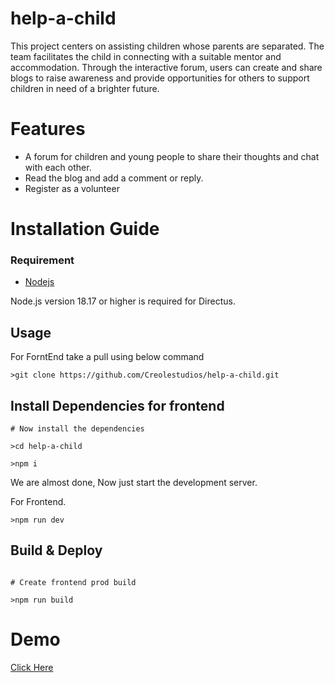 # help-a-child

This project centers on assisting children whose parents are separated. The team facilitates the child in connecting with a suitable mentor and accommodation. Through the interactive forum, users can create and share blogs to raise awareness and provide opportunities for others to support children in need of a brighter future.

# Features

- A forum for children and young people to share their thoughts and chat with each other.
- Read the blog and add a comment or reply.
- Register as a volunteer

# Installation Guide

### Requirement

- [Nodejs](https://nodejs.org/en/download)

Node.js version 18.17 or higher is required for Directus.

## Usage

For ForntEnd take a pull using below command

    >git clone https://github.com/Creolestudios/help-a-child.git

## Install Dependencies for frontend

```
# Now install the dependencies

>cd help-a-child

>npm i
```

We are almost done, Now just start the development server.

For Frontend.

    >npm run dev

## Build & Deploy

```

# Create frontend prod build

>npm run build

```

# Demo

[Click Here](https://vimeo.com/manage/videos/913307178/e96f3abe30)
